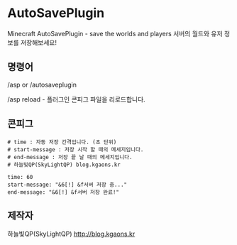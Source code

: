 # AutoSavePlugin
Minecraft AutoSavePlugin - save the worlds and players
서버의 월드와 유저 정보를 저장해보세요!

## 명령어
/asp or /autosaveplugin

/asp reload - 플러그인 콘피그 파일을 리로드합니다.

## 콘피그
```# AutoSavePlugin Config
# time : 자동 저장 간격입니다. (초 단위)
# start-message : 저장 시작 할 때의 메세지입니다.
# end-message : 저장 끝 날 때의 메세지입니다.
# 하늘빛QP(SkyLightQP) blog.kgaons.kr

time: 60
start-message: "&6[!] &f서버 저장 중..."
end-message: "&6[!] &f서버 저장 완료!" 
```


## 제작자
하늘빛QP(SkyLightQP)
http://blog.kgaons.kr
